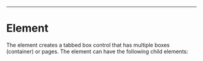 

---

# Element

The <tabbox> element creates a tabbed box control that has multiple boxes (container) or pages. The element can have the following child elements:

<script> , <tabpanel>

The <tabbox> element has the following attributes:

- • disabled = true | false

- • height = CDATA

- • hidden = true | false

- • id = ID

- • resize = none | both | height | width | natural

- • selection = CDATA

- • width = CDATA

- • withdraw = true | false